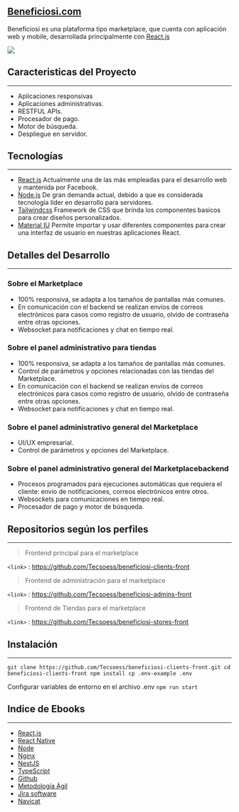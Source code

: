 ##  [Beneficiosi.com](http://tubeneficiosi.com/ "Beneficiosi.com")

Beneficiosi es una plataforma tipo marketplace, que cuenta con aplicación web y mobile, desarrollada principalmente con [React.js](https://es.reactjs.org/ "React.js")

![](https://i.imgur.com/Sag0hOi.jpg)


## Caracteristicas del Proyecto

------------
- Aplicaciones responsivas
- Aplicaciones administrativas.
- RESTFUL APIs.
- Procesador de pago.
- Motor de búsqueda.
- Despliegue en servidor.


## Tecnologías 

------------
- [React.js](https://github.com/Tecsoess/Ebook-React-js/wiki) Actualmente una de las más empleadas para el desarrollo web y mantenida por Facebook.
- [Node.js](https://github.com/Tecsoess/Node/wiki) De gran demanda actual, debido a que es considerada tecnología líder en desarrollo para servidores.
- [Tailwindcss](https://tailwindcss.com/ "Tailwindcss")  Framework de CSS que brinda los componentes basicos para crear diseños personalizados.
- [Material IU](https://mui.com/ "Material IU") Permite importar y usar diferentes componentes para crear una interfaz de usuario en nuestras aplicaciones React.



## Detalles del Desarrollo 

------------


### Sobre el Marketplace
- 100% responsiva, se adapta a los tamaños de pantallas más comunes.
- En comunicación con el backend se realizan envíos de correos electrónicos para casos como registro de usuario, olvido de contraseña entre otras opciones.
- Websocket para notificaciones y chat en tiempo real.

### Sobre el panel administrativo para tiendas
- 100% responsiva, se adapta a los tamaños de pantallas más comunes.
- Control de parámetros y opciones relacionadas con las tiendas del Marketplace.
- En comunicación con el backend se realizan envíos de correos electrónicos para casos como registro de usuario, olvido de contraseña entre otras opciones.
- Websocket para notificaciones y chat en tiempo real.

### Sobre el panel administrativo general del Marketplace
- UI/UX empresarial.
- Control de parámetros y opciones del Marketplace.

### Sobre el panel administrativo general del Marketplacebackend
- Procesos programados para ejecuciones automáticas que requiera el cliente: envío de notificaciones, correos electrónicos entre otros.
- Websockets para comunicaciones en tiempo real.
- Procesador de pago y motor de búsqueda.


## Repositorios según los perfiles

------------

                    
>Frontend principal para el marketplace

`<link>` : <https://github.com/Tecsoess/beneficiosi-clients-front>


>Frontend de administración para el marketplace

`<link>` : <https://github.com/Tecsoess/beneficiosi-admins-front>

>Frontend de Tiendas para el marketplace

`<link>` : <https://github.com/Tecsoess/beneficiosi-stores-front>




## Instalación

------------



`git clone https://github.com/Tecsoess/beneficiosi-clients-front.git
cd beneficiosi-clients-front
npm install
cp .env-example .env`

Configurar variables de entorno en el archivo .env
`npm run start`



## Indice de Ebooks
------------

* [React.js](https://github.com/Tecsoess/Ebook-React-js) 
* [React Native](https://github.com/Tecsoess/Ebook-React-Native)
* [Node](https://github.com/Tecsoess/Node) 
* [Nginx](https://github.com/Tecsoess/Nginx) 
* [NestJS](https://github.com/Tecsoess/NEST.JS) 
* [TypeScript ](https://github.com/Tecsoess/Typescript)
* [Github ](https://github.com/Tecsoess/GITHUB)
* [Metodología Ágil](https://github.com/Tecsoess/Metodologia-Agil)
* [Jira software](https://github.com/Tecsoess/Jira)
* [Navicat](https://github.com/Tecsoess/Navicat)

